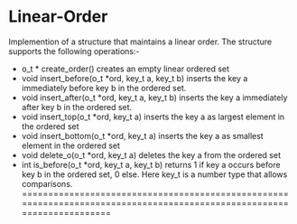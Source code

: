 Linear-Order
============
Implemention of a structure that maintains a linear order.
The structure supports the following operations:-
- o_t * create_order() creates an empty linear ordered set
- void insert_before(o_t *ord, key_t a, key_t b) inserts the key a immediately before key b in the ordered set.
- void insert_after(o_t *ord, key_t a, key_t b) inserts the key a immediately after key b in the ordered set.
- void insert_top(o_t *ord, key_t a) inserts the key a as largest element in the ordered set 
- void insert_bottom(o_t *ord, key_t a) inserts the key a as smallest element in the ordered set
- void delete_o(o_t *ord, key_t a) deletes the key a from the ordered set
- int is_before(o_t *ord, key_t a, key_t b) returns 1 if key a occurs before key b in the ordered set, 0 else.
Here key_t is a number type that allows comparisons.
=======================================================================================================================
